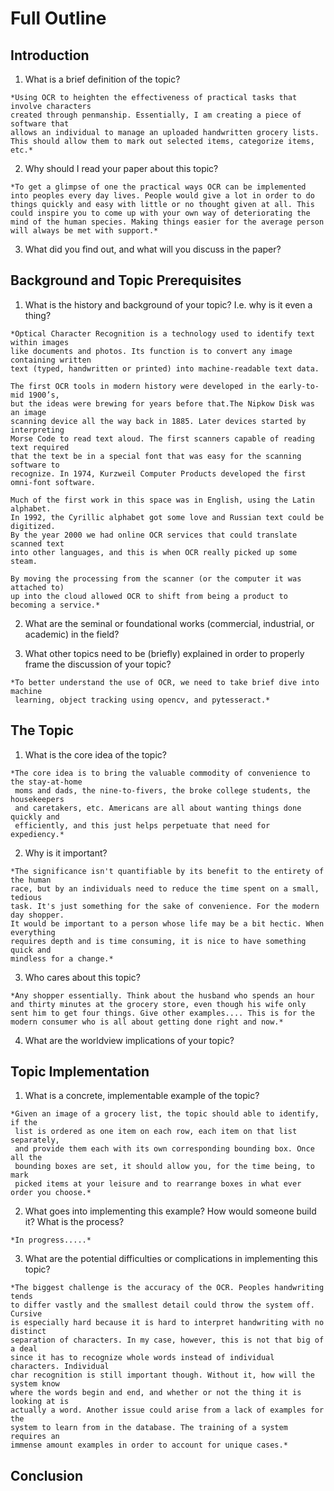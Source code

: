 # Full Outline #

## Introduction ##
  1. What is a brief definition of the topic?

    *Using OCR to heighten the effectiveness of practical tasks that involve characters
    created through penmanship. Essentially, I am creating a piece of software that
    allows an individual to manage an uploaded handwritten grocery lists.
    This should allow them to mark out selected items, categorize items, etc.*

  2. Why should I read your paper about this topic?

    *To get a glimpse of one the practical ways OCR can be implemented into peoples every day lives. People would give a lot in order to do things quickly and easy with little or no thought given at all. This could inspire you to come up with your own way of deteriorating the mind of the human species. Making things easier for the average person will always be met with support.*

  3. What did you find out, and what will you discuss in the paper?

## Background and Topic Prerequisites ##
  1. What is the history and background of your topic? I.e. why is it even a thing?

    *Optical Character Recognition is a technology used to identify text within images
    like documents and photos. Its function is to convert any image containing written
    text (typed, handwritten or printed) into machine-readable text data.

    The first OCR tools in modern history were developed in the early-to-mid 1900’s,
    but the ideas were brewing for years before that.The Nipkow Disk was an image
    scanning device all the way back in 1885. Later devices started by interpreting
    Morse Code to read text aloud. The first scanners capable of reading text required
    that the text be in a special font that was easy for the scanning software to
    recognize. In 1974, Kurzweil Computer Products developed the first omni-font software.

    Much of the first work in this space was in English, using the Latin alphabet.
    In 1992, the Cyrillic alphabet got some love and Russian text could be digitized.
    By the year 2000 we had online OCR services that could translate scanned text
    into other languages, and this is when OCR really picked up some steam.

    By moving the processing from the scanner (or the computer it was attached to)
    up into the cloud allowed OCR to shift from being a product to becoming a service.*

  2. What are the seminal or foundational works (commercial, industrial, or academic) in the field?

  3. What other topics need to be (briefly) explained in order to properly frame the discussion of your topic?

    *To better understand the use of OCR, we need to take brief dive into machine
     learning, object tracking using opencv, and pytesseract.*

## The Topic ##
  1. What is the core idea of the topic?

    *The core idea is to bring the valuable commodity of convenience to the stay-at-home
     moms and dads, the nine-to-fivers, the broke college students, the housekeepers
     and caretakers, etc. Americans are all about wanting things done quickly and
     efficiently, and this just helps perpetuate that need for expediency.*

  2. Why is it important?

    *The significance isn't quantifiable by its benefit to the entirety of the human
    race, but by an individuals need to reduce the time spent on a small, tedious
    task. It's just something for the sake of convenience. For the modern day shopper.
    It would be important to a person whose life may be a bit hectic. When everything
    requires depth and is time consuming, it is nice to have something quick and
    mindless for a change.*

  3. Who cares about this topic?

    *Any shopper essentially. Think about the husband who spends an hour and thirty minutes at the grocery store, even though his wife only sent him to get four things. Give other examples.... This is for the modern consumer who is all about getting done right and now.*

  4. What are the worldview implications of your topic?

## Topic Implementation ##
  1. What is a concrete, implementable example of the topic?

    *Given an image of a grocery list, the topic should able to identify, if the
     list is ordered as one item on each row, each item on that list separately,
     and provide them each with its own corresponding bounding box. Once all the
     bounding boxes are set, it should allow you, for the time being, to mark
     picked items at your leisure and to rearrange boxes in what ever order you choose.*

  2. What goes into implementing this example? How would someone build it? What is the process?

    *In progress.....*

  3. What are the potential difficulties or complications in implementing this topic?

    *The biggest challenge is the accuracy of the OCR. Peoples handwriting tends
    to differ vastly and the smallest detail could throw the system off. Cursive
    is especially hard because it is hard to interpret handwriting with no distinct
    separation of characters. In my case, however, this is not that big of a deal
    since it has to recognize whole words instead of individual characters. Individual
    char recognition is still important though. Without it, how will the system know
    where the words begin and end, and whether or not the thing it is looking at is
    actually a word. Another issue could arise from a lack of examples for the
    system to learn from in the database. The training of a system requires an
    immense amount examples in order to account for unique cases.*

## Conclusion ##
